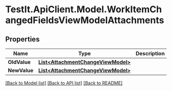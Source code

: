 # TestIt.ApiClient.Model.WorkItemChangedFieldsViewModelAttachments

## Properties

Name | Type | Description | Notes
------------ | ------------- | ------------- | -------------
**OldValue** | [**List&lt;AttachmentChangeViewModel&gt;**](AttachmentChangeViewModel.md) |  | [optional] 
**NewValue** | [**List&lt;AttachmentChangeViewModel&gt;**](AttachmentChangeViewModel.md) |  | [optional] 

[[Back to Model list]](../README.md#documentation-for-models) [[Back to API list]](../README.md#documentation-for-api-endpoints) [[Back to README]](../README.md)

